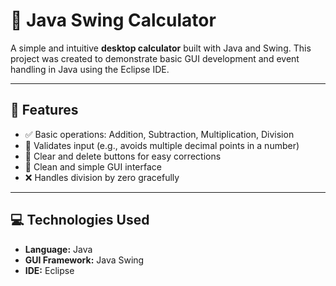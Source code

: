 # 🧮 Java Swing Calculator

A simple and intuitive **desktop calculator** built with Java and Swing. This project was created to demonstrate basic GUI development and event handling in Java using the Eclipse IDE.

---

## 📌 Features

- ✅ Basic operations: Addition, Subtraction, Multiplication, Division
- 🧠 Validates input (e.g., avoids multiple decimal points in a number)
- 🧹 Clear and delete buttons for easy corrections
- 🎨 Clean and simple GUI interface
- ❌ Handles division by zero gracefully

---


## 💻 Technologies Used

- **Language:** Java  
- **GUI Framework:** Java Swing  
- **IDE:** Eclipse




